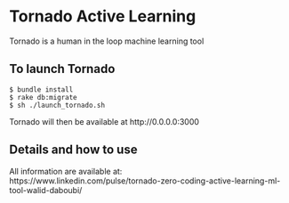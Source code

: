 <h1>Tornado Active Learning</h1>
<p>Tornado is a human in the loop machine learning tool</p>
<h2>To launch Tornado</h2>
<code>$ bundle install</code>
<br>
<code>$ rake db:migrate</code>
<br>
<code>$ sh ./launch_tornado.sh</code>
<p>Tornado will then be available at http://0.0.0.0:3000</p>
  
<h2>Details and how to use</h2>
All information are available at:
<br>
https://www.linkedin.com/pulse/tornado-zero-coding-active-learning-ml-tool-walid-daboubi/

